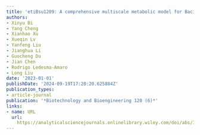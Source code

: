 ```yaml
---
title: 'etiBsu1209: A comprehensive multiscale metabolic model for Bacillus subtilis'
authors:
- Xinyu Bi
- Yang Cheng
- Xianhao Xu
- Xueqin Lv
- Yanfeng Liu
- Jianghua Li
- Guocheng Du
- Jian Chen
- Rodrigo Ledesma‐Amaro
- Long Liu
date: '2023-01-01'
publishDate: '2024-09-19T17:20:20.625884Z'
publication_types:
- article-journal
publication: '*Biotechnology and Bioengineering 120 (6)*'
links:
- name: URL
  url: 
    https://analyticalsciencejournals.onlinelibrary.wiley.com/doi/abs/10.1002/bit.28355
---
```

